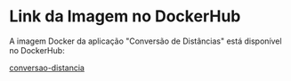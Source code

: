 # Link da Imagem no DockerHub

A imagem Docker da aplicação "Conversão de Distâncias" está disponível no DockerHub:

[conversao-distancia](https://hub.docker.com/r/weinne/conversao-distancia)

